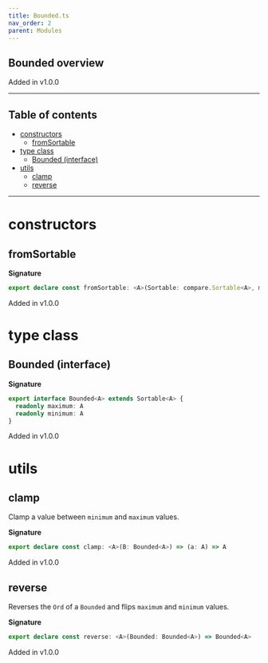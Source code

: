```yaml
---
title: Bounded.ts
nav_order: 2
parent: Modules
---
```


## Bounded overview

Added in v1.0.0

---

<h2 class="text-delta">Table of contents</h2>

- [constructors](#constructors)
  - [fromSortable](#fromsortable)
- [type class](#type-class)
  - [Bounded (interface)](#bounded-interface)
- [utils](#utils)
  - [clamp](#clamp)
  - [reverse](#reverse)

---

# constructors

## fromSortable

**Signature**

```ts
export declare const fromSortable: <A>(Sortable: compare.Sortable<A>, maximum: A, minimum: A) => Bounded<A>
```

Added in v1.0.0

# type class

## Bounded (interface)

**Signature**

```ts
export interface Bounded<A> extends Sortable<A> {
  readonly maximum: A
  readonly minimum: A
}
```

Added in v1.0.0

# utils

## clamp

Clamp a value between `minimum` and `maximum` values.

**Signature**

```ts
export declare const clamp: <A>(B: Bounded<A>) => (a: A) => A
```

Added in v1.0.0

## reverse

Reverses the `Ord` of a `Bounded` and flips `maximum` and `minimum` values.

**Signature**

```ts
export declare const reverse: <A>(Bounded: Bounded<A>) => Bounded<A>
```

Added in v1.0.0
